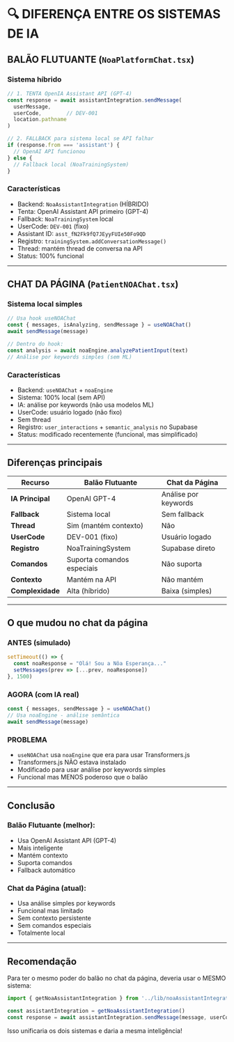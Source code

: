 # 🔍 DIFERENÇA ENTRE OS SISTEMAS DE IA

## **BALÃO FLUTUANTE** (`NoaPlatformChat.tsx`)

### **Sistema híbrido**
```typescript
// 1. TENTA OpenIA Assistant API (GPT-4)
const response = await assistantIntegration.sendMessage(
  userMessage,
  userCode,        // DEV-001
  location.pathname
)

// 2. FALLBACK para sistema local se API falhar
if (response.from === 'assistant') {
  // OpenAI API funcionou
} else {
  // Fallback local (NoaTrainingSystem)
}
```

### Características
- Backend: `NoaAssistantIntegration` (HÍBRIDO)
- Tenta: OpenAI Assistant API primeiro (GPT-4)
- Fallback: `NoaTrainingSystem` local
- UserCode: `DEV-001` (fixo)
- Assistant ID: `asst_fN2Fk9fQ7JEyyFUIe50Fo9QD`
- Registro: `trainingSystem.addConversationMessage()`
- Thread: mantém thread de conversa na API
- Status: 100% funcional

---

## **CHAT DA PÁGINA** (`PatientNOAChat.tsx`)

### Sistema local simples
```typescript
// Usa hook useNOAChat
const { messages, isAnalyzing, sendMessage } = useNOAChat()
await sendMessage(message)

// Dentro do hook:
const analysis = await noaEngine.analyzePatientInput(text)
// Análise por keywords simples (sem ML)
```

### Características
- Backend: `useNOAChat` + `noaEngine`
- Sistema: 100% local (sem API)
- IA: análise por keywords (não usa modelos ML)
- UserCode: usuário logado (não fixo)
- Sem thread
- Registro: `user_interactions` + `semantic_analysis` no Supabase
- Status: modificado recentemente (funcional, mas simplificado)

---

## Diferenças principais

| Recurso | Balão Flutuante | Chat da Página |
|---------|----------------|-----------------|
| **IA Principal** | OpenAI GPT-4 | Análise por keywords |
| **Fallback** | Sistema local | Sem fallback |
| **Thread** | Sim (mantém contexto) | Não |
| **UserCode** | DEV-001 (fixo) | Usuário logado |
| **Registro** | NoaTrainingSystem | Supabase direto |
| **Comandos** | Suporta comandos especiais | Não suporta |
| **Contexto** | Mantém na API | Não mantém |
| **Complexidade** | Alta (híbrido) | Baixa (simples) |

---

## O que mudou no chat da página

### **ANTES** (simulado)
```typescript
setTimeout(() => {
  const noaResponse = "Olá! Sou a Nôa Esperança..."
  setMessages(prev => [...prev, noaResponse])
}, 1500)
```

### **AGORA** (com IA real)
```typescript
const { messages, sendMessage } = useNOAChat()
// Usa noaEngine - análise semântica
await sendMessage(message)
```

### **PROBLEMA**
- `useNOAChat` usa `noaEngine` que era para usar Transformers.js
- Transformers.js NÃO estava instalado
- Modificado para usar análise por keywords simples
- Funcional mas MENOS poderoso que o balão

---

## Conclusão

### **Balão Flutuante (melhor):**
- Usa OpenAI Assistant API (GPT-4)
- Mais inteligente
- Mantém contexto
- Suporta comandos
- Fallback automático

### **Chat da Página (atual):**
- Usa análise simples por keywords
- Funcional mas limitado
- Sem contexto persistente
- Sem comandos especiais
- Totalmente local

---

## Recomendação

Para ter o mesmo poder do balão no chat da página, deveria usar o MESMO sistema:

```typescript
import { getNoaAssistantIntegration } from '../lib/noaAssistantIntegration'

const assistantIntegration = getNoaAssistantIntegration()
const response = await assistantIntegration.sendMessage(message, userCode, route)
```

Isso unificaria os dois sistemas e daria a mesma inteligência!
